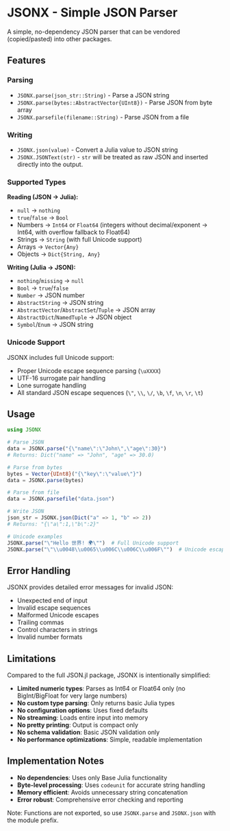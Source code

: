 # JSONX - Simple JSON Parser

A simple, no-dependency JSON parser that can be vendored (copied/pasted) into other packages.

## Features

### Parsing
- `JSONX.parse(json_str::String)` - Parse a JSON string
- `JSONX.parse(bytes::AbstractVector{UInt8})` - Parse JSON from byte array
- `JSONX.parsefile(filename::String)` - Parse JSON from a file

### Writing
- `JSONX.json(value)` - Convert a Julia value to JSON string
- `JSONX.JSONText(str)` - `str` will be treated as raw JSON and inserted
  directly into the output.

### Supported Types

**Reading (JSON → Julia):**
- `null` → `nothing`
- `true`/`false` → `Bool`
- Numbers → `Int64` or `Float64` (integers without decimal/exponent → Int64, with overflow fallback to Float64)
- Strings → `String` (with full Unicode support)
- Arrays → `Vector{Any}`
- Objects → `Dict{String, Any}`

**Writing (Julia → JSON):**
- `nothing`/`missing` → `null`
- `Bool` → `true`/`false`
- `Number` → JSON number
- `AbstractString` → JSON string
- `AbstractVector`/`AbstractSet`/`Tuple` → JSON array
- `AbstractDict`/`NamedTuple` → JSON object
- `Symbol`/`Enum` → JSON string

### Unicode Support

JSONX includes full Unicode support:
- Proper Unicode escape sequence parsing (`\uXXXX`)
- UTF-16 surrogate pair handling
- Lone surrogate handling
- All standard JSON escape sequences (`\"`, `\\`, `\/`, `\b`, `\f`, `\n`, `\r`, `\t`)

## Usage

```julia
using JSONX

# Parse JSON
data = JSONX.parse("{\"name\":\"John\",\"age\":30}")
# Returns: Dict("name" => "John", "age" => 30.0)

# Parse from bytes
bytes = Vector{UInt8}("{\"key\":\"value\"}")
data = JSONX.parse(bytes)

# Parse from file
data = JSONX.parsefile("data.json")

# Write JSON
json_str = JSONX.json(Dict("a" => 1, "b" => 2))
# Returns: "{\"a\":1,\"b\":2}"

# Unicode examples
JSONX.parse("\"Hello 世界! 🌍\"")  # Full Unicode support
JSONX.parse("\"\\u0048\\u0065\\u006C\\u006C\\u006F\"")  # Unicode escapes
```

## Error Handling

JSONX provides detailed error messages for invalid JSON:
- Unexpected end of input
- Invalid escape sequences
- Malformed Unicode escapes
- Trailing commas
- Control characters in strings
- Invalid number formats

## Limitations

Compared to the full JSON.jl package, JSONX is intentionally simplified:

- **Limited numeric types**: Parses as Int64 or Float64 only (no BigInt/BigFloat for very large numbers)
- **No custom type parsing**: Only returns basic Julia types
- **No configuration options**: Uses fixed defaults
- **No streaming**: Loads entire input into memory
- **No pretty printing**: Output is compact only
- **No schema validation**: Basic JSON validation only
- **No performance optimizations**: Simple, readable implementation

## Implementation Notes

- **No dependencies**: Uses only Base Julia functionality
- **Byte-level processing**: Uses `codeunit` for accurate string handling
- **Memory efficient**: Avoids unnecessary string concatenation
- **Error robust**: Comprehensive error checking and reporting

Note: Functions are not exported, so use `JSONX.parse` and `JSONX.json` with the module prefix.
